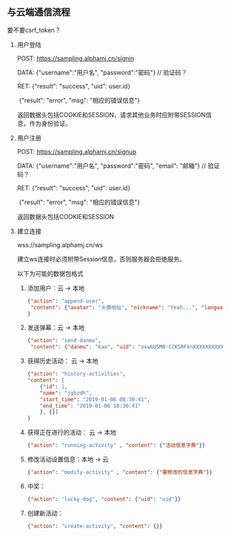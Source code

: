 ## 与云端通信流程

要不要csrf_token？

1. 用户登陆

   POST: https://sampling.alphamj.cn/signin

   DATA: {"username":"用户名", "password":"密码"}   // 验证码？

   RET: {"result": "success", "uid": user.id}

   ​         {"result": "error", "msg": "相应的错误信息"}

   返回数据头包括COOKIE和SESSION，请求其他业务时应附带SESSION信息，作为身份验证。

2. 用户注册

   POST: https://sampling.alphamj.cn/signup

   DATA: {"username":"用户名", "password":"密码", "email": "邮箱"}   // 验证码？

   RET: {"result": "success", "uid": user.id}

   ​         {"result": "error", "msg": "相应的错误信息"}

   返回数据头包括COOKIE和SESSION

3. 建立连接

   wss://sampling.alphamj.cn/ws

   建立ws连接时必须附带Session信息，否则服务器会拒绝服务。

   以下为可能的数据包格式

   1. 添加用户：云 -> 本地

      ```json
      {"action": "append-user", 
       "content": {"avatar": "头像地址", "nickname": "Yeah...", "language": "zh_CN", "nickName": "Yeah...", "country": "China", "province": "Jilin", "gender": 1, "uid": "oxwbU5M0-CCKSRFknXXXXXXXXXXX", "city": "Yanbian"}
      }
      ```

   2. 发送弹幕：云 -> 本地

      ```json
      {"action": "send-danmu", 
       "content": {"danmu": "kao", "uid": "oxwbU5M0-CCKSRFknXXXXXXXXXXX"}}
      ```

   3. 获得历史活动： 云 -> 本地

      ```json
      {"action": "history-activities", 
      "content": [
          {"id": 1,
          "name": "jgbzdh",
          "start_time": "2019-01-06 08:30:41",
          "end_time": "2019-01-06 10:30:41"
          }, {}]
      }
      ```

   4. 获得正在进行的活动： 云 -> 本地

      ```json
      {"action": "running-activity" , "content": {"活动信息字典"}}
      ```

   5. 修改活动设置信息：本地 -> 云

      ```json
      {"action": "modify-activity" , "content": {"要修改的信息字典"}}
      ```

   6. 中奖：

      ```json
      {"action": "lucky-dog", "content": {"uid": "uid"}}
      ```
      
   7. 创建新活动：
      ```json
      {"action": "create-activity", "content": {}}
      ```


